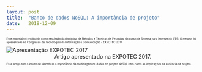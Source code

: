 ```yaml
---
layout: post
title:  "Banco de dados NoSQL: A importância de projeto"
date:   2018-12-09
---
```


<p style="font-size:50%" class="intro"><span class="dropcap">E</span>ste material foi produzido como resultado da disciplina de Métodos e Técnicas de Pesquisa, do curso de Sistema para Internet do IFPB. O mesmo foi apresentado no Congresso de Tecnologias da Informação e Comunicação - EXPOTEC 2017.</p>

<img src="{{ '/assets/img/expotec.jpg' | prepend: site.baseurl }}" alt="Apresentação EXPOTEC 2017">


<center style="font-size:50%> <a href="https://github.com/edguedes/Academico/blob/master/Walter_Artigo_IFPB.pdf"> Artigo apresentado na EXPOTEC 2017.</a> </center>

<p style="font-size:50%">
	Esse artigo tem o intuito de identificar a importância da modelagem de dados no projeto NoSQL bem como as implicações da ausência de projeto.
</p>